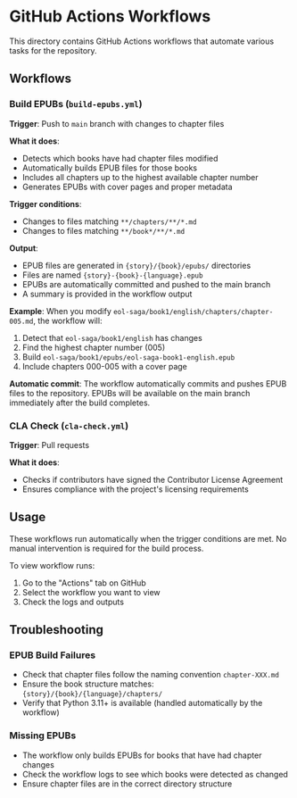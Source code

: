 # GitHub Actions Workflows

This directory contains GitHub Actions workflows that automate various tasks for the repository.

## Workflows

### Build EPUBs (`build-epubs.yml`)

**Trigger**: Push to `main` branch with changes to chapter files

**What it does**:
- Detects which books have had chapter files modified
- Automatically builds EPUB files for those books
- Includes all chapters up to the highest available chapter number
- Generates EPUBs with cover pages and proper metadata

**Trigger conditions**:
- Changes to files matching `**/chapters/**/*.md`
- Changes to files matching `**/book*/**/*.md`

**Output**:
- EPUB files are generated in `{story}/{book}/epubs/` directories
- Files are named `{story}-{book}-{language}.epub`
- EPUBs are automatically committed and pushed to the main branch
- A summary is provided in the workflow output

**Example**:
When you modify `eol-saga/book1/english/chapters/chapter-005.md`, the workflow will:
1. Detect that `eol-saga/book1/english` has changes
2. Find the highest chapter number (005)
3. Build `eol-saga/book1/epubs/eol-saga-book1-english.epub`
4. Include chapters 000-005 with a cover page

**Automatic commit**:
The workflow automatically commits and pushes EPUB files to the repository. EPUBs will be available on the main branch immediately after the build completes.

### CLA Check (`cla-check.yml`)

**Trigger**: Pull requests

**What it does**:
- Checks if contributors have signed the Contributor License Agreement
- Ensures compliance with the project's licensing requirements

## Usage

These workflows run automatically when the trigger conditions are met. No manual intervention is required for the build process.

To view workflow runs:
1. Go to the "Actions" tab on GitHub
2. Select the workflow you want to view
3. Check the logs and outputs

## Troubleshooting

### EPUB Build Failures
- Check that chapter files follow the naming convention `chapter-XXX.md`
- Ensure the book structure matches: `{story}/{book}/{language}/chapters/`
- Verify that Python 3.11+ is available (handled automatically by the workflow)

### Missing EPUBs
- The workflow only builds EPUBs for books that have had chapter changes
- Check the workflow logs to see which books were detected as changed
- Ensure chapter files are in the correct directory structure
